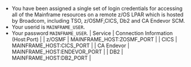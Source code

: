 * You have been assigned a single set of login credentials for accessing all of the Mainframe resources on a remote z/OS LPAR which is hosted by Broadcom, including TSO, z/OSMF,CICS, Db2 and CA Endevor SCM.
* Your userid is ```MAINFRAME_USER```.
* Your password ```MAINFRAME_USER```.
| Service | Connection Information (Host:Port) |
| z/OSMF | MAINFRAME_HOST:ZOSMF_PORT |
| CICS | MAINFRAME_HOST:CICS_PORT |
| CA Endevor | MAINFRAME_HOST:ENDEVOR_PORT |
| DB2 | MAINFRAME_HOST:DB2_PORT |
